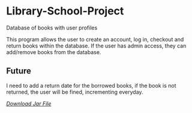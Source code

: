 # Library-School-Project
Database of books with user profiles

This program allows the user to create an account, log in, checkout and return books within the database. If the user has admin access, they can add/remove books from the database.

## Future
I need to add a return date for the borrowed books, if the book is not returned, the user will be fined, incrementing everyday.

[_Download Jar File_](https://www.mediafire.com/file/7iyf3mafa7515as/Library_Database.zip/file)


